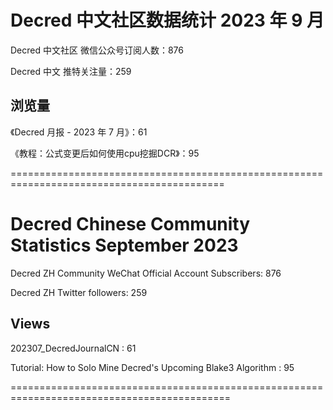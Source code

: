 # Decred 中文社区数据统计 2023 年 9 月

Decred 中文社区 微信公众号订阅人数：876

Decred 中文 推特关注量：259

## 浏览量 

《Decred 月报 - 2023 年 7 月》：61

《教程：公式变更后如何使用cpu挖掘DCR》：95

===========================================================================================

# Decred Chinese Community Statistics September 2023

Decred ZH Community WeChat Official Account Subscribers: 876

Decred ZH Twitter followers: 259

## Views

202307_DecredJournalCN : 61

Tutorial: How to Solo Mine Decred's Upcoming Blake3 Algorithm : 95

============================================================================================
